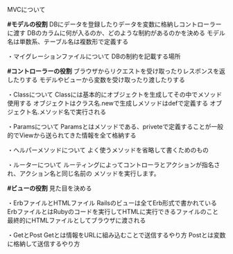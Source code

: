 MVCについて

**#モデルの役割**
DBにデータを登録したりデータを変数に格納しコントローラーに渡す
DBのカラムに何が入るのか、どのような制約があるのかを決める
モデル名は単数系、テーブル名は複数形で定義する

・マイグレーションファイルについて
DBの制約を記載する場所


**#コントローラーの役割**
ブラウザからリクエストを受け取ったりレスポンスを返したりする
モデルやビューから変数を受け取ったり渡したりする

・Classについて
Classには基本的にオブジェクトを生成してその中でメソッド使用する
オブジェクトはクラス名.newで生成しメソッドはdefで定義する
オブジェクト名.メソッド名で実行される

・Paramsについて
Paramsとはメソッドである、priveteで定義することが一般的でViewから送られてきた情報を全て格納する

・ヘルパーメソッドについて
よく使うメソッドを省略して書くためのもの

・ルーターについて
ルーティングによってコントローラとアクションが指名され、アクション名と同じ名前の
メソッドを実行します。


**#ビューの役割**
見た目を決める

・ErbファイルとHTMLファイル
Railsのビューは全てErb形式で書かれている
ErbファイルとはRubyのコードを実行してHTMLに実行できるファイルのこと
最終的にHTMLファイルとしてブラウザに渡される

・GetとPost
Getとは情報をURLに組み込むことで送信するやり方
Postとは変数に格納して送信するやり方

